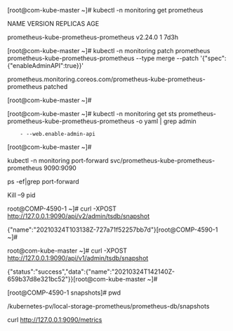 [root@com-kube-master ~]# kubectl -n monitoring get prometheus 

NAME                                    VERSION   REPLICAS   AGE 

prometheus-kube-prometheus-prometheus   v2.24.0   1          7d3h 

 

 

[root@com-kube-master ~]# kubectl -n monitoring patch prometheus prometheus-kube-prometheus-prometheus --type merge --patch '{"spec":{"enableAdminAPI":true}}' 

prometheus.monitoring.coreos.com/prometheus-kube-prometheus-prometheus patched 

[root@com-kube-master ~]# 

 

 

 

[root@com-kube-master ~]# kubectl -n monitoring get sts prometheus-prometheus-kube-prometheus-prometheus -o yaml | grep admin 

        - --web.enable-admin-api 

[root@com-kube-master ~]# 

 

kubectl -n monitoring port-forward svc/prometheus-kube-prometheus-prometheus 9090:9090 

  

ps -ef|grep port-forward 

 

Kill –9 pid 

 

root@COMP-4590-1 ~]# curl -XPOST http://127.0.0.1:9090/api/v2/admin/tsdb/snapshot 

{"name":"20210324T103138Z-727a71f52257bb7d"}[root@COMP-4590-1 ~]# 

 

root@com-kube-master ~]# curl -XPOST http://127.0.0.1:9090/api/v1/admin/tsdb/snapshot 

{"status":"success","data":{"name":"20210324T142140Z-659b37d8e321bc52"}}[root@com-kube-master ~]# 

 

[root@COMP-4590-1 snapshots]# pwd 

/kubernetes-pv/local-storage-prometheus/prometheus-db/snapshots 

 

 

curl http://127.0.0.1:9090/metrics 
